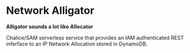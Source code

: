 # Network Alligator

**Alligator sounds a lot like Allocator**

Chalice/SAM serverless service that provides an IAM authenticated REST inferface to an IP Network Allocation stored in DynamoDB.
